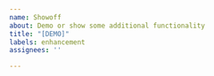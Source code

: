 ```yaml
---
name: Showoff
about: Demo or show some additional functionality
title: "[DEMO]"
labels: enhancement
assignees: ''

---
```



